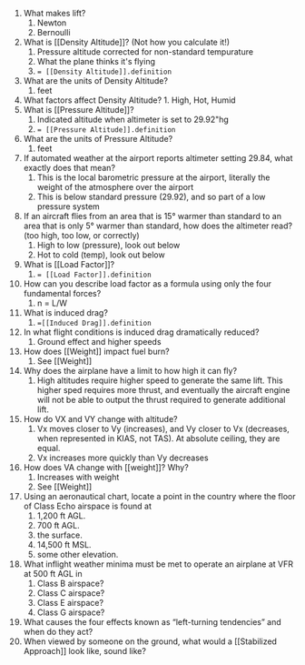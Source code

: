 1. What makes lift?
	1. Newton
	2. Bernoulli
2. What is [[Density Altitude]]? (Not how you calculate it!)
	1. Pressure altitude corrected for non-standard tempurature
	2. What the plane thinks it's flying
	3. `= [[Density Altitude]].definition`
3. What are the units of Density Altitude?
	1. feet
4. What factors affect Density Altitude?
		1. High, Hot, Humid
5. What is [[Pressure Altitude]]?
	1. Indicated altitude when altimeter is set to 29.92"hg
	2. `= [[Pressure Altitude]].definition`
6. What are the units of Pressure Altitude?
	1. feet
7. If automated weather at the airport reports altimeter setting 29.84, what exactly does that mean?
	1. This is the local barometric pressure at the airport, literally the weight of the atmosphere over the airport
	2. This is below standard pressure (29.92), and so part of a low pressure system
8. If an aircraft flies from an area that is 15° warmer than standard to an area that is only 5° warmer than standard, how does the altimeter read? (too high, too low, or correctly)
	1. High to low (pressure), look out below
	2. Hot to cold (temp), look out below
9. What is [[Load Factor]]?
	1. `= [[Load Factor]].definition`
10. How can you describe load factor as a formula using only the four fundamental forces?
	1. n = L/W
11. What is induced drag?
	1. `=[[Induced Drag]].definition`
12. In what flight conditions is induced drag dramatically reduced?
	1. Ground effect and higher speeds
13. How does [[Weight]] impact fuel burn?
	1. See [[Weight]]
14. Why does the airplane have a limit to how high it can fly?
	1. High altitudes require higher speed to generate the same lift. This higher sped requires more thrust, and eventually the aircraft engine will not be able to output the thrust required to generate additional lift.
15. How do V​X​ and V​Y​ change with altitude?
	1. Vx moves closer to Vy (increases), and Vy closer to Vx (decreases, when represented in KIAS, not TAS). At absolute ceiling, they are equal.
	2. Vx increases more quickly than Vy decreases
16. How does V​A​ change with [[weight]]? Why?
	1. Increases with weight
	2. See [[Weight]]
17. Using an aeronautical chart, locate a point in the country where the floor of Class Echo airspace is found at
	1. 1,200 ft AGL.
	2. 700 ft AGL.
	3. the surface.
	4. 14,500 ft MSL.
	5. some other elevation.
18. What inflight weather minima must be met to operate an airplane at VFR at 500 ft AGL in
	1. Class B airspace?
	2. Class C airspace?
	3. Class E airspace?
	4. Class G airspace?
19. What causes the four effects known as “left-turning tendencies” and when do they act?
20. When viewed by someone on the ground, what would a [[Stabilized Approach]] look like, sound like?